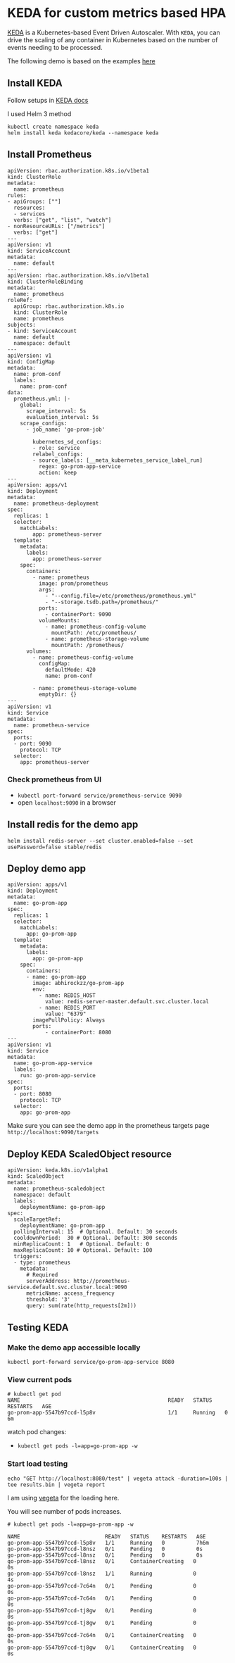 # KEDA for custom metrics based HPA


[KEDA](https://keda.sh/) is a Kubernetes-based Event Driven Autoscaler. With `KEDA`, you can drive the scaling of any container in Kubernetes based on the number of events needing to be processed.

The following demo is based on the examples [here](https://github.com/abhirockzz/kubernetes-keda-prometheus)

## Install KEDA
Follow setups in [KEDA docs](https://keda.sh/docs/1.5/deploy/#install)

I used Helm 3 method
```
kubectl create namespace keda
helm install keda kedacore/keda --namespace keda
```

## Install Prometheus

```
apiVersion: rbac.authorization.k8s.io/v1beta1
kind: ClusterRole
metadata:
  name: prometheus
rules:
- apiGroups: [""]
  resources:
  - services
  verbs: ["get", "list", "watch"]
- nonResourceURLs: ["/metrics"]
  verbs: ["get"]
---
apiVersion: v1
kind: ServiceAccount
metadata:
  name: default
---
apiVersion: rbac.authorization.k8s.io/v1beta1
kind: ClusterRoleBinding
metadata:
  name: prometheus
roleRef:
  apiGroup: rbac.authorization.k8s.io
  kind: ClusterRole
  name: prometheus
subjects:
- kind: ServiceAccount
  name: default
  namespace: default
---
apiVersion: v1
kind: ConfigMap
metadata:
  name: prom-conf
  labels:
    name: prom-conf
data:
  prometheus.yml: |-
    global:
      scrape_interval: 5s
      evaluation_interval: 5s
    scrape_configs:
      - job_name: 'go-prom-job'

        kubernetes_sd_configs:
        - role: service
        relabel_configs:
        - source_labels: [__meta_kubernetes_service_label_run]
          regex: go-prom-app-service
          action: keep
---
apiVersion: apps/v1
kind: Deployment
metadata:
  name: prometheus-deployment
spec:
  replicas: 1
  selector:
    matchLabels:
        app: prometheus-server  
  template:
    metadata:
      labels:
        app: prometheus-server
    spec:
      containers:
        - name: prometheus
          image: prom/prometheus
          args:
            - "--config.file=/etc/prometheus/prometheus.yml"
            - "--storage.tsdb.path=/prometheus/"
          ports:
            - containerPort: 9090
          volumeMounts:
            - name: prometheus-config-volume
              mountPath: /etc/prometheus/
            - name: prometheus-storage-volume
              mountPath: /prometheus/
      volumes:
        - name: prometheus-config-volume
          configMap:
            defaultMode: 420
            name: prom-conf
  
        - name: prometheus-storage-volume
          emptyDir: {}
---
apiVersion: v1
kind: Service
metadata:
  name: prometheus-service
spec:
  ports:
  - port: 9090
    protocol: TCP
  selector:
    app: prometheus-server
```

### Check prometheus from UI
+ `kubectl port-forward service/prometheus-service 9090`
+ open `localhost:9090` in a browser

## Install redis for the demo app
`helm install redis-server --set cluster.enabled=false --set usePassword=false stable/redis`

## Deploy demo app

```
apiVersion: apps/v1
kind: Deployment
metadata:
  name: go-prom-app
spec:
  replicas: 1
  selector:
    matchLabels:
      app: go-prom-app
  template:
    metadata:
      labels:
        app: go-prom-app
    spec:
      containers:
      - name: go-prom-app
        image: abhirockzz/go-prom-app
        env:
          - name: REDIS_HOST
            value: redis-server-master.default.svc.cluster.local
          - name: REDIS_PORT
            value: "6379"
        imagePullPolicy: Always
        ports:
            - containerPort: 8080
---
apiVersion: v1
kind: Service
metadata:
  name: go-prom-app-service
  labels:
    run: go-prom-app-service
spec:
  ports:
  - port: 8080
    protocol: TCP
  selector:
    app: go-prom-app
```
Make sure you can see the demo app in the prometheus targets page `http://localhost:9090/targets`

## Deploy KEDA ScaledObject resource

```
apiVersion: keda.k8s.io/v1alpha1
kind: ScaledObject
metadata:
  name: prometheus-scaledobject
  namespace: default
  labels:
    deploymentName: go-prom-app
spec:
  scaleTargetRef:
    deploymentName: go-prom-app
  pollingInterval: 15  # Optional. Default: 30 seconds
  cooldownPeriod:  30 # Optional. Default: 300 seconds
  minReplicaCount: 1   # Optional. Default: 0
  maxReplicaCount: 10 # Optional. Default: 100
  triggers:
  - type: prometheus
    metadata:
      # Required
      serverAddress: http://prometheus-service.default.svc.cluster.local:9090
      metricName: access_frequency
      threshold: '3'
      query: sum(rate(http_requests[2m]))
```

## Testing KEDA

### Make the demo app accessible locally
`kubectl port-forward service/go-prom-app-service 8080`

### View current pods
```
# kubectl get pod
NAME                                               READY   STATUS    RESTARTS   AGE
go-prom-app-5547b97ccd-l5p8v                       1/1     Running   0          6m
```

watch pod changes:
+ `kubectl get pods -l=app=go-prom-app -w`

### Start load testing
```
echo "GET http://localhost:8080/test" | vegeta attack -duration=100s | tee results.bin | vegeta report
```
I am using [vegeta](https://github.com/tsenart/vegeta) for the loading here.

You will see number of pods increases.
```
# kubectl get pods -l=app=go-prom-app -w

NAME                           READY   STATUS    RESTARTS   AGE
go-prom-app-5547b97ccd-l5p8v   1/1     Running   0          7h6m
go-prom-app-5547b97ccd-l8nsz   0/1     Pending   0          0s
go-prom-app-5547b97ccd-l8nsz   0/1     Pending   0          0s
go-prom-app-5547b97ccd-l8nsz   0/1     ContainerCreating   0          0s
go-prom-app-5547b97ccd-l8nsz   1/1     Running             0          4s
go-prom-app-5547b97ccd-7c64n   0/1     Pending             0          0s
go-prom-app-5547b97ccd-7c64n   0/1     Pending             0          0s
go-prom-app-5547b97ccd-tj8gw   0/1     Pending             0          0s
go-prom-app-5547b97ccd-tj8gw   0/1     Pending             0          0s
go-prom-app-5547b97ccd-7c64n   0/1     ContainerCreating   0          0s
go-prom-app-5547b97ccd-tj8gw   0/1     ContainerCreating   0          0s
```


